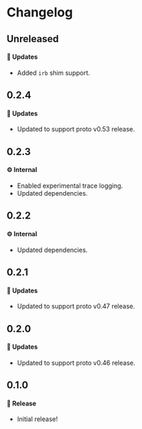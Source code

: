 # Changelog

## Unreleased

#### 🚀 Updates

- Added `irb` shim support.

## 0.2.4

#### 🚀 Updates

- Updated to support proto v0.53 release.

## 0.2.3

#### ⚙️ Internal

- Enabled experimental trace logging.
- Updated dependencies.

## 0.2.2

#### ⚙️ Internal

- Updated dependencies.

## 0.2.1

#### 🚀 Updates

- Updated to support proto v0.47 release.

## 0.2.0

#### 🚀 Updates

- Updated to support proto v0.46 release.

## 0.1.0

#### 🎉 Release

- Initial release!

